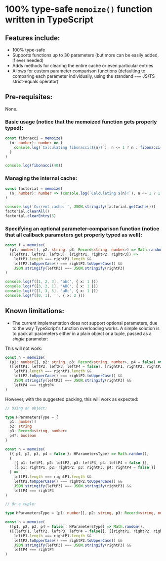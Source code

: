 # 100% type-safe `memoize()` function written in TypeScript

## Features include:

- 100% type-safe
- Supports functions up to 30 parameters (but more can be easily added, if ever needed)
- Adds methods for clearing the entire cache or even particular entries
- Allows for custom parameter comparison functions (defaulting to comparing each parameter individually, using the standand `===` JS/TS strict-equals operator)

## Pre-requisites:

None.

### Basic usage (notice that the memoized function gets properly typed):

```ts
const fibonacci = memoize(
  (n: number): number => (
    console.log(`Calculating fibonacci(${n})`), n <= 1 ? n : fibonacci(n - 1) + fibonacci(n - 2)
  )
)

console.log(fibonacci(40))
```

### Managing the internal cache:

```ts
const factorial = memoize(
  (n: number): number => (console.log(`Calculating ${n}!`), n <= 1 ? 1 : n * factorial(n - 1))
)

console.log('Current cache: ', JSON.stringify(factorial.getCache()))
factorial.clearAll()
factorial.clearEntry(5)
```

### Specifying an optional parameter-comparison function (notice that all callback parameters get properly typed as well):

```ts
const f = memoize(
  (p1: number[], p2: string, p3: Record<string, number>) => Math.random(),
  ([leftP1, leftP2, leftP3], [rightP1, rightP2, rightP3]) =>
    leftP1.length === rightP1.length &&
    leftP2.toUpperCase() === rightP2.toUpperCase() &&
    JSON.stringify(leftP3) === JSON.stringify(rightP3)
)

console.log(f([1, 2, 3], 'abc', { x: 1 }))
console.log(f([3, 2, 1], 'ABC', { x: 1 }))
console.log(f([1, 3, 5], 'aBc', { x: 1 }))
console.log(f([0, 1], '', { x: 2 }))
```

## Known limitations:

- The current implementation does not support optional parameters, due to the way TypeScript's function overloading works. A simple solution is to pack all parameters either in a plain object or a tuple,
  passed as a _single_ parameter:

This will not work:

```ts
const h = memoize(
  (p1: number[], p2: string, p3: Record<string, number>, p4 = false) => Math.random(),
  ([leftP1, leftP2, leftP3, leftP4 = false], [rightP1, rightP2, rightP3, rightP4 = false]) =>
    leftP1.length === rightP1.length &&
    leftP2.toUpperCase() === rightP2.toUpperCase() &&
    JSON.stringify(leftP3) === JSON.stringify(rightP3) &&
    leftP4 === rightP4
)
```

However, with the suggested packing, this will work as expected:

```ts
// Using an object:

type HParametersType = {
  p1: number[]
  p2: string
  p3: Record<string, number>
  p4?: boolean
}

const h = memoize(
  ({ p1, p2, p3, p4 = false }: HParametersType) => Math.random(),
  (
    [{ p1: leftP1, p2: leftP2, p3: leftP3, p4: leftP4 = false }],
    [{ p1: rightP1, p2: rightP2, p3: rightP3, p4: rightP4 = false }]
  ) =>
    leftP1.length === rightP1.length &&
    leftP2.toUpperCase() === rightP2.toUpperCase() &&
    JSON.stringify(leftP3) === JSON.stringify(rightP3) &&
    leftP4 === rightP4
)

// Or a tuple:

type HParametersType = [p1: number[], p2: string, p3: Record<string, number>, p4?: boolean]

const h = memoize(
  ([p1, p2, p3, p4 = false]: HParametersType) => Math.random(),
  ([[leftP1, leftP2, leftP3, leftP4 = false]], [[rightP1, rightP2, rightP3, rightP4 = false]]) =>
    leftP1.length === rightP1.length &&
    leftP2.toUpperCase() === rightP2.toUpperCase() &&
    JSON.stringify(leftP3) === JSON.stringify(rightP3) &&
    leftP4 === rightP4
)
```

